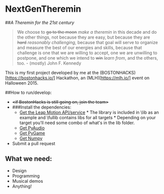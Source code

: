 # NextGenTheremin
##*A Theremin for the 21st century*

>We choose to ~~go to the moon~~ *make a theremin* in this decade and do the other things, not because they are easy, but because they are ~~hard~~ *reasonably challenging*, because that goal will serve to organize and measure the best of our energies and skills, because that challenge is one that we are willing to accept, one we are unwilling to postpone, and one which we intend to ~~win~~ *learn from*, and the others, too.
      - (mostly) John F. Kennedy
  
This is my first project developed by me at the (BOSTONHACKS)[https://bostonhacks.io/] Hackathon, an (MLH)[https://mlh.io/] event on Halloween 2015.

##How to run/develop:
  * ~~\<if BostonHacks is still going on, join the team\>~~
  * ###Install the dependencies:
      * [Get the Leap Motion API/service](https://developer.leapmotion.com/)
            * The library is included in \lib as an example and \fullib contains libs for all targets
            * Depending on your target you'll need some combo of what's in the lib folder.    
      * [Get PyAudio](https://people.csail.mit.edu/hubert/pyaudio/)
      * [Get PyGame](http://www.pygame.org/download.shtml)
      * [Get Numpy](http://www.scipy.org/scipylib/download.html)
  * Submit a pull request
  
## What we need:
* Design
* Programming
* Musical demos
* Anything!
